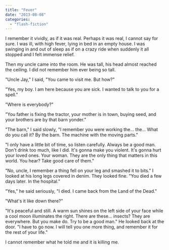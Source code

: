 ```yaml
---
title: "Fever"
date: "2013-08-08"
categories: 
  - "flash-fiction"
---
```


I remember it vividly, as if it was real. Perhaps it was real, I cannot say for sure. I was ill, with high fever, lying in bed in an empty house. I was swinging in and out of sleep as if on a crazy ride when suddenly it all stopped and I felt immense relief.

Then my uncle came into the room. He was tall, his head almost reached the ceiling. I did not remember him ever being so tall.

"Uncle Jay," I said, "You came to visit me. But how?"

"Yes, my boy. I am here because you are sick. I wanted to talk to you for a spell."

"Where is everybody?"

"You father is fixing the tractor, your mother is in town, buying seed, and your brothers are by that barn yonder."

"The barn," I said slowly, "I remember you were working the... the... What do you call it? By the barn. The machine with the moving parts."

"I only have a little bit of time, so listen carefully. Always be a good man. Don't drink too much, like I did. It's gonna make you violent. It's gonna hurt your loved ones. Your woman. They are the only thing that matters in this world. You hear? Take good care of them."

"No, uncle, I remember a thing fell on your leg and smashed it to bits." I looked at his long legs covered in denim. They looked fine. "You died a few days later. In the hospital."

"Yes," he said seriously, "I died. I came back from the Land of the Dead."

"What's it like down there?"

"It's peaceful and still. A warm sun shines on the left side of your face while a cool moon illuminates the right. There are these... insects? They are everywhere. But you make do. Try to be a good man." He looked back at the door. "I have to go now. I will tell you one more thing, and remember it for the rest of your life."

I cannot remember what he told me and it is killing me.

